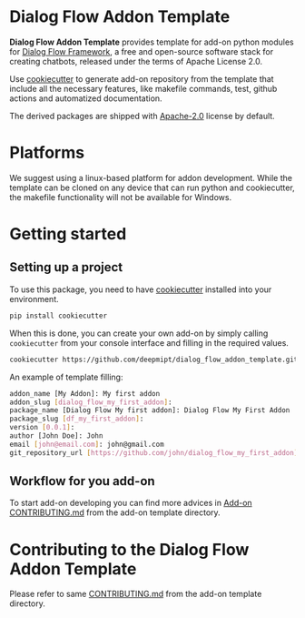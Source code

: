 
# Dialog Flow Addon Template

**Dialog Flow Addon Template** provides template for add-on python modules for [Dialog Flow Framework](https://github.com/deepmipt/dialog_flow_framework), a free and open-source software stack for creating chatbots, released under the terms of Apache License 2.0.


Use [cookiecutter](https://github.com/cookiecutter/cookiecutter) to generate add-on repository from the template that include all the necessary features, like makefile commands, test, github actions and automatized documentation. 

The derived packages are shipped with [Apache-2.0](LICENSE) license by default.

# Platforms

We suggest using a linux-based platform for addon development. While the template can be cloned on any device that can run python and cookiecutter, the makefile functionality will not be available for Windows.

# Getting started

## Setting up a project

To use this package, you need to have [cookiecutter](https://github.com/cookiecutter/cookiecutter) installed into your environment.

```bash
pip install cookiecutter
```

When this is done, you can create your own add-on by simply calling `cookiecutter` from your console interface and filling in the required values.

```bash
cookiecutter https://github.com/deepmipt/dialog_flow_addon_template.git
```
An example of template filling:
```bash
addon_name [My Addon]: My first addon
addon_slug [dialog_flow_my_first_addon]: 
package_name [Dialog Flow My first addon]: Dialog Flow My First Addon
package_slug [df_my_first_addon]: 
version [0.0.1]: 
author [John Doe]: John
email [john@email.com]: john@gmail.com
git_repository_url [https://github.com/john/dialog_flow_my_first_addon]: 

```


## Workflow for you add-on
To start add-on developing you can find more advices in [Add-on CONTRIBUTING.md]({{cookiecutter.addon_slug}}/CONTRIBUTING.md) from the add-on template directory.

# Contributing to the Dialog Flow Addon Template

Please refer to same [CONTRIBUTING.md]({{cookiecutter.addon_slug}}/CONTRIBUTING.md) from the add-on template directory.


